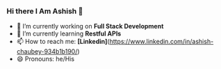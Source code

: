 ### Hi there I Am Ashish  👋

- 🔭 I’m currently working on **Full Stack Development**
- 🌱 I’m currently learning **Restful APIs**
- 📫 How to reach me: **[Linkedin]**(https://www.linkedin.com/in/ashish-chaubey-934b1b190/)
- 😄 Pronouns: he/His
